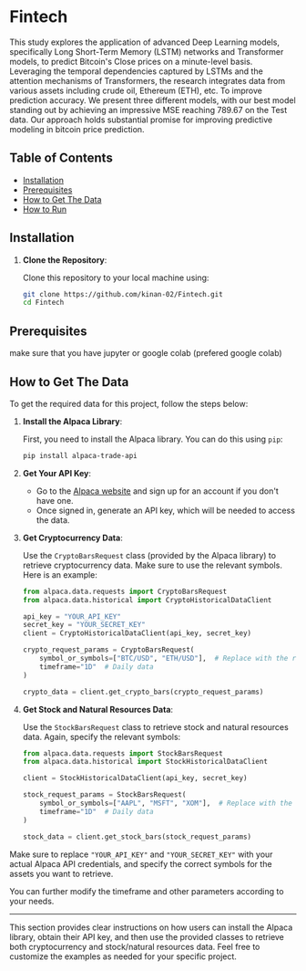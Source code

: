 # Fintech

This study explores the application of advanced Deep Learning models, specifically Long Short-Term Memory (LSTM) networks and Transformer models, to predict Bitcoin's Close prices on a minute-level basis. Leveraging the temporal dependencies captured by LSTMs and the attention mechanisms of Transformers, the research integrates data from various assets including crude oil, Ethereum (ETH), etc. To improve prediction accuracy. We present three different models, with our best model standing out by achieving an impressive MSE reaching 789.67 on the Test data. Our approach holds substantial promise for improving predictive modeling in bitcoin price prediction.

## Table of Contents

- [Installation](#installation)
- [Prerequisites](#Prerequisites)
- [How to Get The Data](#How-to-Get-The-Data)
- [How to Run](#how-to-run)

## Installation

1. **Clone the Repository**:

   Clone this repository to your local machine using:

   ```sh
   git clone https://github.com/kinan-02/Fintech.git
   cd Fintech
   
## Prerequisites

make sure that you have jupyter or google colab (prefered google colab) 

## How to Get The Data
To get the required data for this project, follow the steps below:

1. **Install the Alpaca Library**:

   First, you need to install the Alpaca library. You can do this using `pip`:

   ```sh
   pip install alpaca-trade-api
   ```

2. **Get Your API Key**:

   - Go to the [Alpaca website](https://alpaca.markets/) and sign up for an account if you don't have one.
   - Once signed in, generate an API key, which will be needed to access the data.

3. **Get Cryptocurrency Data**:

   Use the `CryptoBarsRequest` class (provided by the Alpaca library) to retrieve cryptocurrency data. Make sure to use the relevant symbols. Here is an example:

   ```python
   from alpaca.data.requests import CryptoBarsRequest
   from alpaca.data.historical import CryptoHistoricalDataClient

   api_key = "YOUR_API_KEY"
   secret_key = "YOUR_SECRET_KEY"
   client = CryptoHistoricalDataClient(api_key, secret_key)

   crypto_request_params = CryptoBarsRequest(
       symbol_or_symbols=["BTC/USD", "ETH/USD"],  # Replace with the relevant symbols
       timeframe="1D"  # Daily data
   )

   crypto_data = client.get_crypto_bars(crypto_request_params)
   ```

4. **Get Stock and Natural Resources Data**:

   Use the `StockBarsRequest` class to retrieve stock and natural resources data. Again, specify the relevant symbols:

   ```python
   from alpaca.data.requests import StockBarsRequest
   from alpaca.data.historical import StockHistoricalDataClient

   client = StockHistoricalDataClient(api_key, secret_key)

   stock_request_params = StockBarsRequest(
       symbol_or_symbols=["AAPL", "MSFT", "XOM"],  # Replace with the relevant symbols
       timeframe="1D"  # Daily data
   )

   stock_data = client.get_stock_bars(stock_request_params)
   ```

Make sure to replace `"YOUR_API_KEY"` and `"YOUR_SECRET_KEY"` with your actual Alpaca API credentials, and specify the correct symbols for the assets you want to retrieve.

You can further modify the timeframe and other parameters according to your needs.

---

This section provides clear instructions on how users can install the Alpaca library, obtain their API key, and then use the provided classes to retrieve both cryptocurrency and stock/natural resources data. Feel free to customize the examples as needed for your specific project.
